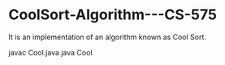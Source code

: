 # CoolSort-Algorithm---CS-575
It is an implementation of an algorithm known as Cool Sort.




javac Cool.java
java Cool
